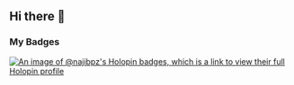 ## Hi there 👋


### My Badges
[![An image of @najibpz's Holopin badges, which is a link to view their full Holopin profile](https://holopin.me/najibpz)](https://holopin.io/@najibpz)
